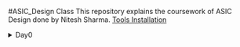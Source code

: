 #ASIC_Design Class
This repository explains the coursework of ASIC Design done by Nitesh Sharma.
[Tools Installation](#day-0)
<details>
  <summary>Day0</summary>
  ##Day 0
  <details>
    <summary>iverilog Installation</summary>
    Below is the screenshot of iverilog installation:
    <img src ="">
  </details>
</details>
